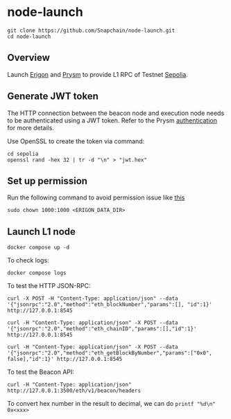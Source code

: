 # node-launch

```
git clone https://github.com/Snapchain/node-launch.git
cd node-launch
```

## Overview

Launch [Erigon](https://github.com/ledgerwatch/erigon) and [Prysm](https://github.com/prysmaticlabs/prysm) to provide L1 RPC of Testnet [Sepolia](https://sepolia.etherscan.io/).

## Generate JWT token

The HTTP connection between the beacon node and execution node needs to be authenticated using a JWT token. Refer to the Prysm [authentication](https://docs.prylabs.network/docs/execution-node/authentication) for more details.

Use OpenSSL to create the token via command:

```
cd sepolia
openssl rand -hex 32 | tr -d "\n" > "jwt.hex"
```

## Set up permission

Run the following command to avoid permission issue like [this](https://github.com/ledgerwatch/erigon/issues/3950)
```
sudo chown 1000:1000 <ERIGON_DATA_DIR>
```

## Launch L1 node

```
docker compose up -d
```

To check logs:

```
docker compose logs
```

To test the HTTP JSON-RPC:

```
curl -X POST -H "Content-Type: application/json" --data '{"jsonrpc":"2.0","method":"eth_blockNumber","params":[], "id":1}' http://127.0.0.1:8545
```

```
curl -H "Content-Type: application/json" -X POST --data '{"jsonrpc":"2.0","method":"eth_chainID","params":[],"id":1}' http://127.0.0.1:8545
```

```
curl -H "Content-Type: application/json" -X POST --data '{"jsonrpc":"2.0","method":"eth_getBlockByNumber","params":["0x0", false],"id":1}' http://127.0.0.1:8545
```

To test the Beacon API:
```
curl -H "Content-Type: application/json" http://127.0.0.1:3500/eth/v1/beacon/headers
```

To convert hex number in the result to decimal, we can do `printf "%d\n" 0x<xxx>`
